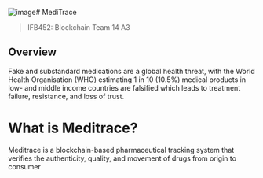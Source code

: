![image](https://github.com/user-attachments/assets/29fa4c8a-aedc-4ec6-a33a-2373e87cedde)# MediTrace
> IFB452: Blockchain Team 14 A3
## Overview 
Fake and substandard medications are a global health threat, with the World Health Organisation (WHO) estimating 1 in 10 (10.5%) medical products in low- and middle income countries are falsified which leads to treatment failure, resistance, and loss of trust.

# What is Meditrace?
Meditrace is a blockchain-based pharmaceutical tracking system that verifies the authenticity, quality, and movement of drugs from origin to consumer
